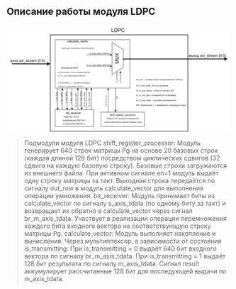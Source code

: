 ## Описание работы модуля LDPC

![Описание работы модуля LDPC](https://github.com/CASartemm/LDPC/blob/main/images/123.png)
>Подмодули модуля LDPC
>shift_register_processor:
>Модуль генерирует 640 строк матрицы Pg на основе 20 базовых строк (каждая длиной 128 бит) посредством циклических сдвигов (32 сдвига на каждую базовую строку). Базовые строки загружаются из внешнего файла. При активном сигнале en=1 модуль выдаёт одну строку матрицы за такт. Выходная строка передаётся по сигналу out_row в модуль calculate_vector для выполнения операции умножения.
>bit_receiver:
>Модуль принимает биты из calculate_vector по сигналу s_axis_tdata (по одному биту за такт) и возвращает их обратно в calculate_vector через сигнал br_m_axis_tdata. Участвует в реализации операции перемножения каждого бита входного вектора на соответствующую строку матрицы Pg.
>calculate_vector:
>Модуль выполняет накопление и вычисления. Через мультиплексор, в зависимости от состояния is_transmitting:
>При is_transmitting = 0 выдаёт 640 бит входного вектора по сигналу br_m_axis_tdata.
>При is_transmitting = 1 выдаёт 128 бит результата по сигналу m_axis_tdata.
>Сигнал result аккумулирует рассчитанные 128 бит для последующей выдачи по m_axis_tdata.
